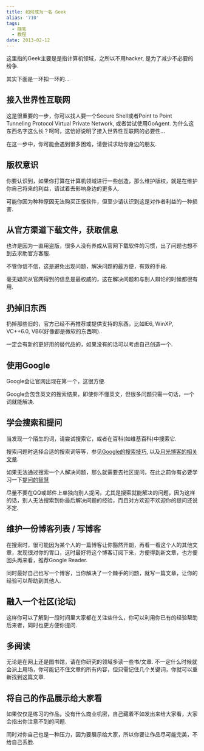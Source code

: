 ```yaml
---
title: 如何成为一名 Geek
alias: '710'
tags:
  - 随笔
  - 教程
date: 2013-02-12
---
```


这里指的Geek主要是是指计算机领域，之所以不用hacker, 是为了减少不必要的纷争.

其实下面是一环扣一环的…

## 接入世界性互联网

这是很重要的一步，你可以找人要一个Secure Shell或者Point to Point Tunneling Protocol Virtual Private Network, 或者尝试使用GoAgent.
为什么这东西名字这么长？呵呵，这恰好说明了接入世界性互联网的必要性…

在这一步中，你可能会遇到很多困难，请尝试求助你身边的朋友.

## 版权意识

你要认识到，如果你打算在计算机领域进行一些创造，那么维护版权，就是在维护你自己将来的利益，请试着去影响身边的更多人.

可能你因为种种原因无法购买正版软件，但至少请认识到这是对作者利益的一种损害.

## 从官方渠道下载文件，获取信息

也许是因为一直用盗版，很多人没有养成从官网下载软件的习惯，出了问题也想不到去求助官方客服.

不管你信不信，这是避免出现问题，解决问题的最方便，有效的手段.

毫无疑问从官网得到的信息是最权威的，这在解决问题和与别人辩论的时候都很有用.

## 扔掉旧东西

扔掉那些旧的，官方已经不再推荐或提供支持的东西，比如IE6, WinXP, VC++6.0, VB6(好像都是微软的东西啊)..

一定会有新的更好用的替代品的，如果没有的话可以考虑自己创造一个.

## 使用Google

Google会让官网出现在第一个，这很方便.

Google会包含英文的搜索结果，即使你不懂英文，但很多问题只需一句话，一个词就能解决.

## 学会搜索和提问

当发现一个陌生的词，请尝试搜索它，或者在百科(如维基百科)中搜索它.

搜索问题时选择合适的搜索词等等，参见[Google的搜索技巧](http://www.google.com/intl/zh-CN_ALL/insidesearch/tipstricks/basics.html),
以及[月光博客的相关文章](http://www.williamlong.info/archives/728.html).

如果无法通过搜索一个人解决问题，那么就需要去社区提问，在此之前你有必要学习一下[提问的智慧](http://www.wapm.cn/smart-questions/smart-questions-zh.html)

尽量不要在QQ或邮件上单独向别人提问，尤其是搜索就能解决的问题，因为这样的话，别人无法搜索到你最后解决问题的经验，而且对方欢迎不欢迎你的提问还说不定.

## 维护一份博客列表 / 写博客

在搜索时，很可能因为某个人的一篇博客让你豁然开朗，再看一看这个人的其他文章，发现很对你的胃口，这时最好将这个博客订阅下来，方便得到新文章，也方便回头再来看，推荐Google Reader.

同时最好自己也写一个博客，当你解决了一个棘手的问题，就写一篇文章，让你的经验可以帮助到其他人.

## 融入一个社区(论坛)

这样你可以了解到一段时间里大家都在关注些什么，你可以利用你已有的经验帮助后来者，同时也更方便你提问.

## 多阅读

无论是在网上还是图书馆，请在你研究的领域多读一些书/文章.
不一定什么时候就会派上用场，你可能记不住文章的所有内容，但只需记住几个关键词，你就可以重新找到这篇文章.

## 将自己的作品展示给大家看

如果仅仅是练习的作品，没有什么商业机密，自己藏着不如发出来给大家看，大家会指出你注意不到的问题.

同时对你自己也是一种压力，因为要展示给大家，所以你要让作品尽可能完美，不给自己丢脸.
